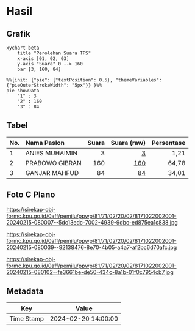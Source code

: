 # Hasil

## Grafik

```mermaid
xychart-beta
    title "Perolehan Suara TPS"
    x-axis [01, 02, 03]
    y-axis "Suara" 0 --> 160
    bar [3, 160, 84]
```

```mermaid
%%{init: {"pie": {"textPosition": 0.5}, "themeVariables": {"pieOuterStrokeWidth": "5px"}} }%%
pie showData
    "1" : 3
    "2" : 160
    "3" : 84
```

## Tabel

| No. | Nama Paslon    | Suara | Suara (raw) | Persentase |
|:--- |:-------------- | -----:| -----------:| ----------:|
| 1   | ANIES MUHAIMIN | 3     | [3][p-1]    | 1,21       |
| 2   | PRABOWO GIBRAN | 160   | [160][p-2]  | 64,78      |
| 3   | GANJAR MAHFUD  | 84    | [84][p-3]   | 34,01      |


[p-1]: https://github.com/gigit-pemilu/pemilu-2024-81-maluku/blob/main/pilpres/hitung-suara/sub/81-maluku/sub/71-kota-ambon/sub/02-sirimau/sub/2002-galala/sub/001-tps/sub/paslon-1.txt
[p-2]: https://github.com/gigit-pemilu/pemilu-2024-81-maluku/blob/main/pilpres/hitung-suara/sub/81-maluku/sub/71-kota-ambon/sub/02-sirimau/sub/2002-galala/sub/001-tps/sub/paslon-2.txt
[p-3]: https://github.com/gigit-pemilu/pemilu-2024-81-maluku/blob/main/pilpres/hitung-suara/sub/81-maluku/sub/71-kota-ambon/sub/02-sirimau/sub/2002-galala/sub/001-tps/sub/paslon-3.txt

## Foto C Plano

https://sirekap-obj-formc.kpu.go.id/0aff/pemilu/ppwp/81/71/02/20/02/8171022002001-20240215-080007--5dc13edc-7002-4939-9dbc-ed875ea1c838.jpg

https://sirekap-obj-formc.kpu.go.id/0aff/pemilu/ppwp/81/71/02/20/02/8171022002001-20240215-080039--92138476-8e70-4b05-a4a7-af2bc6d70afc.jpg

https://sirekap-obj-formc.kpu.go.id/0aff/pemilu/ppwp/81/71/02/20/02/8171022002001-20240215-080102--fe3661be-de50-434c-8a1b-01f0c7954cb7.jpg


## Metadata

| Key        | Value               |
| ---------- | ------------------- |
| Time Stamp | 2024-02-20 14:00:00 |



